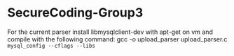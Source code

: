 # SecureCoding-Group3

For the current parser install libmysqlclient-dev with apt-get on vm and compile
with the following command:
	gcc -o upload_parser upload_parser.c `mysql_config --cflags --libs`
